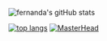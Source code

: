 ![fernanda's gitHub stats](https://github-readme-stats.vercel.app/api?username=fermariano&show_icons=true&theme=tokyonight)                      

[![top langs](https://github-readme-stats.vercel.app/api/top-langs/?username=fermariano&theme=tokyonight)](https://github.com/anuraghazra/github-readme-stats)        [![MasterHead](https://media.discordapp.net/attachments/743232232847835266/1128023700017528912/banner.png?width=600&height=300)](https://github.com/fermariano)







